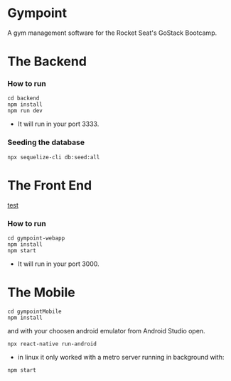# Gympoint

A gym management software for the Rocket Seat's GoStack Bootcamp.

# The Backend

### How to run

```
cd backend
npm install
npm run dev
```

* It will run in your port 3333.

### Seeding the database

```
npx sequelize-cli db:seed:all
```

# The Front End

[test](./images/web-01.png)

### How to run

```
cd gympoint-webapp
npm install
npm start
```

* It will run in your port 3000.

# The Mobile

```
cd gympointMobile
npm install
```

and with your choosen android emulator from Android Studio open.

```
npx react-native run-android
```

* in linux it only worked with a metro server running in background with:

```
npm start
```
